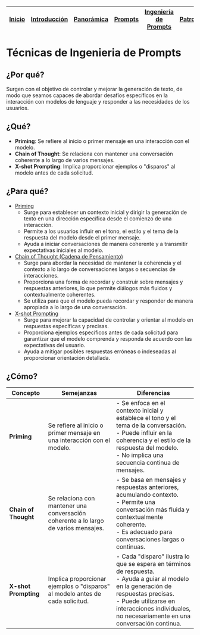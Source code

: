<div align=right>

|[Inicio](/README.md)|[Introducción](/documentos/intro.md)|[Panorámica](/documentos/panorámica.md)|[Prompts](/documentos/prompts/README.md)|[Ingeniería de Prompts](/documentos/ingenieriaDePrompts/README.md)|[Patrones](/documentos/ingenieriaDePrompts/patrones/README.md)|[Casos de Uso](/documentos/casosDeUso/README.md)|
|-|-|-|-|-|-|-

</div>

# Técnicas de Ingenieria de Prompts

## ¿Por qué?

Surgen con el objetivo de controlar y mejorar la generación de texto, de modo que seamos capaces de abordar desafíos específicos en la interacción con modelos de lenguaje y responder a las necesidades de los usuarios.

## ¿Qué?

- **Priming**: Se refiere al inicio o primer mensaje en una interacción con el modelo.
- **Chain of Thought**: Se relaciona con mantener una conversación coherente a lo largo de varios mensajes.
- **X-shot Prompting**: Implica proporcionar ejemplos o "disparos" al modelo antes de cada solicitud.

## ¿Para qué?

- [Priming](priming.md)
  - Surge para establecer un contexto inicial y dirigir la generación de texto en una dirección específica desde el comienzo de una interacción.
  - Permite a los usuarios influir en el tono, el estilo y el tema de la respuesta del modelo desde el primer mensaje.
  - Ayuda a iniciar conversaciones de manera coherente y a transmitir expectativas iniciales al modelo.
- [Chain of Thought (Cadena de Pensamiento)](chainOfThought.md)
  - Surge para abordar la necesidad de mantener la coherencia y el contexto a lo largo de conversaciones largas o secuencias de interacciones.
  - Proporciona una forma de recordar y construir sobre mensajes y respuestas anteriores, lo que permite diálogos más fluidos y contextualmente coherentes.
  - Se utiliza para que el modelo pueda recordar y responder de manera apropiada a lo largo de una conversación.
- [X-shot Prompting](xShotPrompting.md)
  - Surge para mejorar la capacidad de controlar y orientar al modelo en respuestas específicas y precisas.
  - Proporciona ejemplos específicos antes de cada solicitud para garantizar que el modelo comprenda y responda de acuerdo con las expectativas del usuario.
  - Ayuda a mitigar posibles respuestas erróneas o indeseadas al proporcionar orientación detallada.

## ¿Cómo?

|Concepto|Semejanzas|Diferencias
|-|-|-|
**Priming**|Se refiere al inicio o primer mensaje en una interacción con el modelo.|- Se enfoca en el contexto inicial y establece el tono y el tema de la conversación.<br> - Puede influir en la coherencia y el estilo de la respuesta del modelo.<br> - No implica una secuencia continua de mensajes.
**Chain of Thought**|Se relaciona con mantener una conversación coherente a lo largo de varios mensajes.|- Se basa en mensajes y respuestas anteriores, acumulando contexto.<br> - Permite una conversación más fluida y contextualmente coherente.<br> - Es adecuado para conversaciones largas o continuas.
**X-shot Prompting**|Implica proporcionar ejemplos o "disparos" al modelo antes de cada solicitud.|- Cada "disparo" ilustra lo que se espera en términos de respuesta.<br> - Ayuda a guiar al modelo en la generación de respuestas precisas.<br> - Puede utilizarse en interacciones individuales, no necesariamente en una conversación continua.
